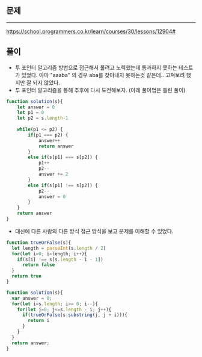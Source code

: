## 문제
---
https://school.programmers.co.kr/learn/courses/30/lessons/12904#


## 풀이
- 투 포인터 알고리즘 방법으로 접근해서 풀려고 노력했는데 통과하지 못하는 테스트가 있었다. 아마 "aaaba" 의 경우 aba를 찾아내지 못하는것 같은데.. 고쳐보려 했지만 잘 되지 않았다. 
- 투 포인터 알고리즘을 통해 추후에 다시 도전해보자. (아래 풀이법은 틀린 풀이)
```jsx
function solution(s){
    let answer = 0
    let p1 = 0
    let p2 = s.length-1
    
    while(p1 <= p2) {
        if(p1 === p2) {
            answer++
            return answer
        }
        else if(s[p1] === s[p2]) {
            p1++
            p2--
            answer += 2
        }
        else if(s[p1] !== s[p2]) {
            p2-- 
            answer = 0
        }
    }
    return answer
}
```

- 대신에 다른 사람의 다른 방식 접근 방식을 보고 문제를 이해할 수 있었다. 
```jsx
function trueOrFalse(s){
  let length = parseInt(s.length / 2)
  for(let i=0; i<length; i++){
    if(s[i] !== s[s.length - i - 1])
      return false
  }
  return true
}

function solution(s){
  var answer = 0;
  for(let i=s.length; i>= 0; i--){
    for(let j=0; j<=s.length - i; j++){
      if(trueOrFalse(s.substring(j, j + i))){
        return i
      }
    }
  }
  return answer;
}
```
